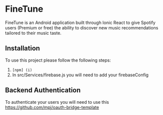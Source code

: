 # FineTune
FineTune is an Android application built through Ionic React to give Spotify users (Premium or free) the ability to discover new music recommendations tailored to their music taste.

## Installation

To use this project please follow the following steps:
  1. ```[npm] (i)```
  2. In src/Services/firebase.js you will need to add your firebaseConfig

## Backend Authentication
To authenticate your users you will need to use this
https://github.com/mpj/oauth-bridge-template
